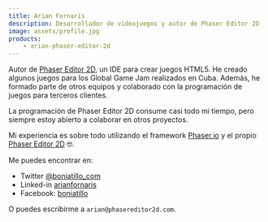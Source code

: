 ```yaml
---
title: Arian Fornaris
description: Desarrollador de videojuegos y autor de Phaser Editor 2D
image: assets/profile.jpg
products:
    - arian-phaser-editor-2d
---
```


Autor de [Phaser Editor 2D](https://phasereditor2d.com), un IDE para crear juegos HTML5. 
He creado algunos juegos para los Global Game Jam realizados en Cuba. Además, he formado parte de otros equipos y colaborado con la programación de juegos para terceros clientes.

La programación de Phaser Editor 2D consume casi todo mi tiempo, pero siempre estoy abierto a colaborar en otros proyectos.

Mi experiencia es sobre todo utilizando el framework [Phaser.io](https://phaser.io) y el propio [Phaser Editor 2D](https://phasereditor2d.com) 🤓.

Me puedes encontrar en:

* Twitter [@boniatillo_com](https://twitter.com/boniatillo_com)
* Linked-in [arianfornaris](https://www.linkedin.com/in/arianfornaris/)
* Facebook: [boniatillo](https://facebook.com/boniatillo)

O puedes escribirme a `arian@phasereditor2d.com`.

